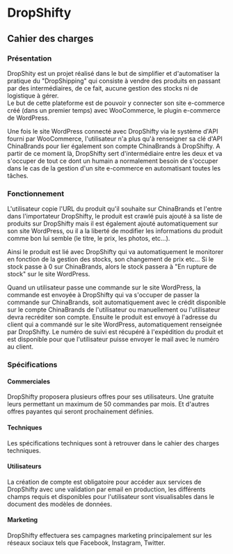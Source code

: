 # DropShifty

## Cahier des charges

### Présentation
DropShity est un projet réalisé dans le but de simplifier et d'automatiser la pratique du "DropShipping" qui consiste à vendre des produits en passant par des intermédiaires, de ce fait, aucune gestion des stocks ni de logistique à gérer.  
Le but de cette plateforme est de pouvoir y connecter son site e-commerce créé (dans un premier temps) avec WooCommerce, le plugin e-commerce de WordPress.
  
Une fois le site WordPress connecté avec DropShifty via le système d'API fourni par WooCommerce, l'utilisateur n'a plus qu'à renseigner sa clé d'API ChinaBrands pour lier également son compte ChinaBrands à DropShifty.
A partir de ce moment là, DropShifty sert d'intermédiaire entre les deux et va s'occuper de tout ce dont un humain a normalement besoin de s'occuper dans le cas de la gestion d'un site e-commerce en automatisant toutes les tâches.
  
### Fonctionnement
L'utilisateur copie l'URL du produit qu'il souhaite sur ChinaBrands et l'entre dans l'importateur DropShifty, le produit est crawlé puis ajouté à sa liste de produits sur DropShifty mais il est également ajouté automatiquement sur son site WordPress, ou il a la liberté de modifier les informations du produit comme bon lui semble (le titre, le prix, les photos, etc...).

Ainsi le produit est lié avec DropShifty qui va automatiquement le monitorer en fonction de la gestion des stocks, son changement de prix etc... Si le stock passe à 0 sur ChinaBrands, alors le stock passera à "En rupture de stock" sur le site WordPress.
  
Quand un utilisateur passe une commande sur le site WordPress, la commande est envoyée à DropShifty qui va s'occuper de passer la commande sur ChinaBrands, soit automatiquement avec le crédit disponible sur le compte ChinaBrands de l'utilisateur ou manuellement ou l'utilisateur devra recréditer son compte. Ensuite le produit est envoyé à l'adresse du client qui a commandé sur le site WordPress, automatiquement renseignée par DropShifty. Le numéro de suivi est récupéré à l'expédition du produit et est disponible pour que l'utilisateur puisse envoyer le mail avec le numéro au client.

### Spécifications

#### Commerciales
DropShifty proposera plusieurs offres pour ses utilisateurs. Une gratuite leurs permettant un maximum de 50 commandes par mois. Et d'autres offres payantes qui seront prochainement définies.

#### Techniques 
Les spécifications techniques sont à retrouver dans le cahier des charges techniques.

#### Utilisateurs
La création de compte est obligatoire pour accéder aux services de DropShifty avec une validation par email en production, les différents champs requis et disponibles pour l'utilisateur sont visualisables dans le document des modèles de données.

#### Marketing
DropShifty effectuera ses campagnes marketing principalement sur les réseaux sociaux tels que Facebook, Instagram, Twitter.
